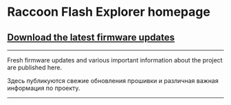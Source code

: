 # Raccoon Flash Explorer homepage
## [Download the latest firmware updates](https://github.com/lapot2/Raccoon_Flash_Explorer/releases)

---
Fresh firmware updates and various important information about the project are published here.

Здесь публикуются свежие обновления прошивки и различная важная информация по проекту.

---

